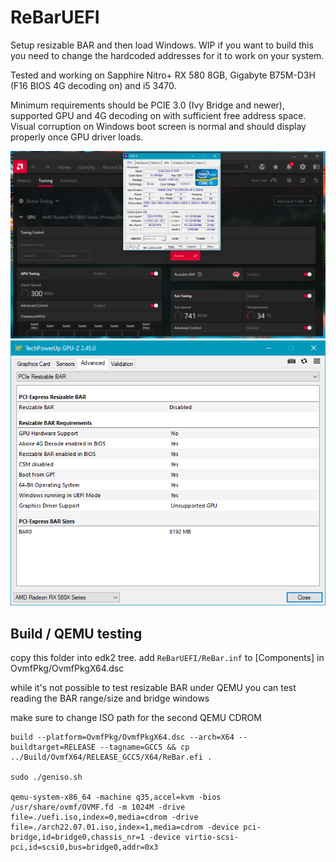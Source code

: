 # ReBarUEFI
Setup resizable BAR and then load Windows. WIP if you want to build this you need to change the hardcoded addresses for it to work on your system. 

Tested and working on Sapphire Nitro+ RX 580 8GB, Gigabyte B75M-D3H (F16 BIOS 4G decoding on) and i5 3470. 

Minimum requirements should be PCIE 3.0 (Ivy Bridge and newer), supported GPU and 4G decoding on with sufficient free address space. Visual corruption on Windows boot screen is normal and should display properly once GPU driver loads.

![AMD Software](amdsoftware.png)
![GPU-Z](gpuz.png)

## Build / QEMU testing
copy this folder into edk2 tree. add ```ReBarUEFI/ReBar.inf``` to [Components] in OvmfPkg/OvmfPkgX64.dsc

while it's not possible to test resizable BAR under QEMU you can test reading the BAR range/size and bridge windows

make sure to change ISO path for the second QEMU CDROM
```
build --platform=OvmfPkg/OvmfPkgX64.dsc --arch=X64 --buildtarget=RELEASE --tagname=GCC5 && cp ../Build/OvmfX64/RELEASE_GCC5/X64/ReBar.efi .

sudo ./geniso.sh 

qemu-system-x86_64 -machine q35,accel=kvm -bios /usr/share/ovmf/OVMF.fd -m 1024M -drive file=./uefi.iso,index=0,media=cdrom -drive file=./arch22.07.01.iso,index=1,media=cdrom -device pci-bridge,id=bridge0,chassis_nr=1 -device virtio-scsi-pci,id=scsi0,bus=bridge0,addr=0x3
```
